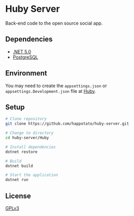 # Huby Server

Back-end code to the open source social app.

## Dependencies

- [.NET 5.0](https://dotnet.microsoft.com/download/dotnet/5.0)
- [PostgreSQL](https://www.postgresql.org/)

## Environment

You may need to create the `appsettings.json` or `appsettings.Development.json` file at [Huby](Huby).

## Setup

```bash
# Clone repository
git clone https://github.com/happotato/huby-server.git

# Change to directory
cd huby-server/Huby

# Install dependencies
dotnet restore

# Build
dotnet build

# Start the application
dotnet run
```

## License

[GPLv3](LICENSE.txt)
